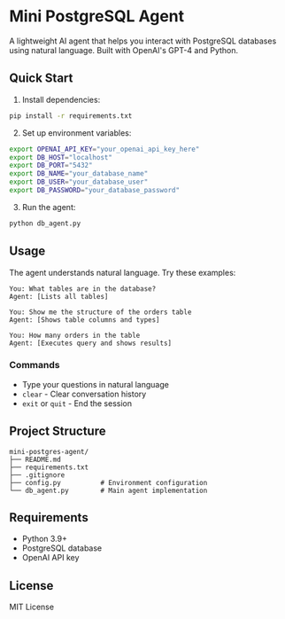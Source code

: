 # Mini PostgreSQL Agent

A lightweight AI agent that helps you interact with PostgreSQL databases using natural language. Built with OpenAI's GPT-4 and Python.

## Quick Start

1. Install dependencies:
```bash
pip install -r requirements.txt
```

2. Set up environment variables:
```bash
export OPENAI_API_KEY="your_openai_api_key_here"
export DB_HOST="localhost"
export DB_PORT="5432"
export DB_NAME="your_database_name"
export DB_USER="your_database_user"
export DB_PASSWORD="your_database_password"
```

3. Run the agent:
```bash
python db_agent.py
```

## Usage

The agent understands natural language. Try these examples:

```
You: What tables are in the database?
Agent: [Lists all tables]

You: Show me the structure of the orders table
Agent: [Shows table columns and types]

You: How many orders in the table
Agent: [Executes query and shows results]
```

### Commands
- Type your questions in natural language
- `clear` - Clear conversation history
- `exit` or `quit` - End the session

## Project Structure
```
mini-postgres-agent/
├── README.md
├── requirements.txt
├── .gitignore
├── config.py          # Environment configuration
└── db_agent.py        # Main agent implementation
```

## Requirements
- Python 3.9+
- PostgreSQL database
- OpenAI API key

## License
MIT License 